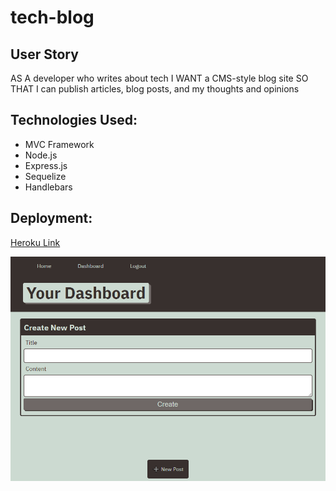 # tech-blog

## User Story
AS A developer who writes about tech
I WANT a CMS-style blog site
SO THAT I can publish articles, blog posts, and my thoughts and opinions

## Technologies Used:
* MVC Framework
* Node.js
* Express.js
* Sequelize
* Handlebars

## Deployment:

[Heroku Link](https://msu-tech-blog.herokuapp.com/)

![App Screenshot](screenshot-tech-blog.png)
